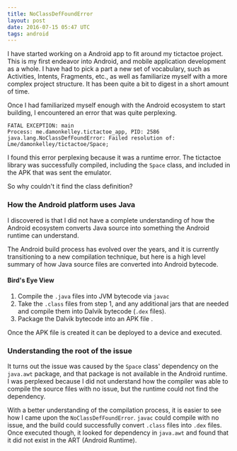 ```yaml
---
title: NoClassDefFoundError
layout: post
date: 2016-07-15 05:47 UTC
tags: android
---
```


I have started working on a Android app to fit around my tictactoe project. This is my first endeavor into Android, and mobile application development as a whole. I have had to pick a part a new set of vocabulary, such as Activities, Intents, Fragments, etc., as well as familiarize myself with a more complex project structure. It has been quite a bit to digest in a short amount of time.

Once I had familiarized myself enough with the Android ecosystem to start building, I encountered an error that was quite perplexing.

```console
FATAL EXCEPTION: main
Process: me.damonkelley.tictactoe_app, PID: 2586
java.lang.NoClassDefFoundError: Failed resolution of: Lme/damonkelley/tictactoe/Space;
```

I found this error perplexing because it was a runtime error. The tictactoe library was successfully compiled, including the `Space` class, and included in the APK that was sent the emulator.

So why couldn't it find the class definition?

### How the Android platform uses Java

I discovered is that I did not have a complete understanding of how the Android ecosystem converts Java source into something the Android runtime can understand.

The Android build process has evolved over the years, and it is currently transitioning to a new compilation technique, but here is a high level summary of how Java source files are converted into Android bytecode.

#### Bird's Eye View

1. Compile the `.java` files into JVM bytecode via `javac`
2. Take the `.class` files from step 1, and any additional jars that are needed and compile them into Dalvik bytecode (`.dex` files).
3. Package the Dalvik bytecode into an APK file .

Once the APK file is created it can be deployed to a device and executed.


### Understanding the root of the issue

It turns out the issue was caused by the `Space` class' dependency on the `java.awt` package, and that package is not available in the Android runtime. I was perplexed because I did not understand how the compiler was able to compile the source files with no issue, but the runtime could not find the dependency.

With a better understanding of the compilation process, it is easier to see how I came upon the `NoClassDefFoundError`.  `javac` could compile with no issue, and the build could successfully convert `.class` files into `.dex` files. Once executed though, it looked for dependency in `java.awt` and found that it did not exist in the ART (Android Runtime).

